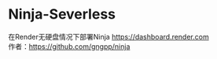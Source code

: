 # Ninja-Severless
在Render无硬盘情况下部署Ninja
https://dashboard.render.com
<br>
作者：https://github.com/gngpp/ninja
